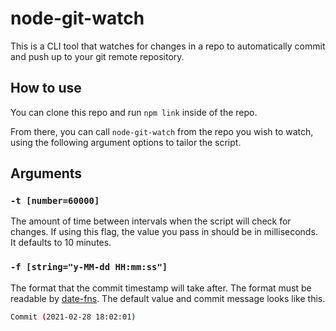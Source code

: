 # node-git-watch

This is a CLI tool that watches for changes in a repo to automatically commit and push up to your git remote repository.

## How to use

You can clone this repo and run `npm link` inside of the repo.

From there, you can call `node-git-watch` from the repo you wish to watch, using the following argument options to tailor the script.

## Arguments

### `-t [number=60000]`

The amount of time between intervals when the script will check for changes. If using this flag, the value you pass in should be in milliseconds. It defaults to 10 minutes.

### `-f [string="y-MM-dd HH:mm:ss"]`

The format that the commit timestamp will take after. The format must be readable by [date-fns](https://date-fns.org/v2.19.0/docs/format). The default value and commit message looks like this.

```sh
Commit (2021-02-28 18:02:01)
```
